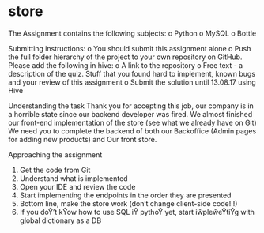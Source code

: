 # store
The Assignment contains the following subjects:
o Python
o MySQL
o Bottle

Submitting instructions:
o You should submit this assignment alone
o Push the full folder hierarchy of the project to your own repository on GitHub.
Please add the following in hive:
o A link to the repository
o Free text - a description of the quiz. Stuff that you found hard to implement, known bugs and
your review of this assignment
o Submit the solution until 13.08.17 using Hive

Understanding the task
 Thank you for accepting this job, our company is in a horrible state since our backend developer was fired.
 We almost finished our front-end implementation of the store (see what we already have on Git)
 We need you to complete the backend of both our Backoffice (Admin pages for adding new products) and
 Our front store.
 
Approaching the assignment
1. Get the code from Git
2. Understand what is implemented
3. Open your IDE and review the code
4. Start implementing the endpoints in the order they are presented
5. Bottom line, make the store work (don’t change client-side code!!!)
6. If you doŶ’t kŶow how to use SQL iŶ pythoŶ yet, start iŵpleŵeŶtiŶg with global dictionary as a DB
